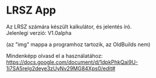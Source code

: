 # LRSZ App
Az LRSZ számára készült kalkulátor, és jelentés író.<br/>
Jelenlegi verzió: V1.0alpha

(az "img" mappa a programhoz tartozik, az OldBuilds nem)

Mindenképp olvasd el a használatához:
<https://docs.google.com/document/d/1dpkPhkQai9U-1i7SA5relg2deye3zUyNv29MG84Xps0/edit#>
